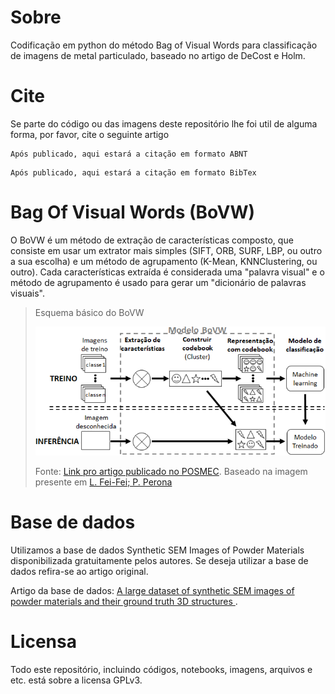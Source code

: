 # Sobre
Codificação em python do método Bag of Visual Words para classificação de imagens de metal particulado, baseado no artigo de DeCost e Holm.

# Cite
Se parte do código ou das imagens deste repositório lhe foi util de alguma forma, por favor, cite o seguinte artigo
```
Após publicado, aqui estará a citação em formato ABNT
```

```
Após publicado, aqui estará a citação em formato BibTex
```

# Bag Of Visual Words (BoVW)
O BoVW é um método de extração de características composto, que consiste em usar um extrator mais simples (SIFT, ORB, SURF, LBP, ou outro a sua escolha) e um método de agrupamento (K-Mean, KNNClustering, ou outro). Cada características extraída é considerada uma "palavra visual" e o método de agrupamento é usado para gerar um "dicionário de palavras visuais".

> Esquema básico do BoVW
> 
> ![plot](./BoVW_fluxogramaMeu.png)
> 
> Fonte: [Link pro artigo publicado no POSMEC](). Baseado na imagem presente em [L. Fei-Fei; P. Perona](https://ieeexplore.ieee.org/document/1467486)

# Base de dados
Utilizamos a base de dados Synthetic SEM Images of Powder Materials disponibilizada gratuitamente pelos autores. Se deseja utilizar a base de dados refira-se ao artigo original.

Artigo da base de dados: [A large dataset of synthetic SEM images of powder materials and their ground truth 3D structures
](https://www.sciencedirect.com/science/article/pii/S2352340916306382?via%3Dihub). 

# Licensa
Todo este repositório, incluindo códigos, notebooks, imagens, arquivos e etc. está sobre a licensa GPLv3.
